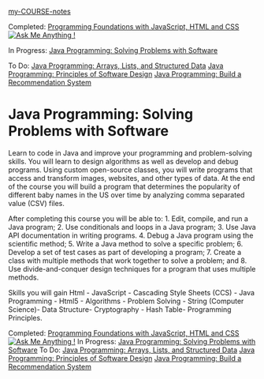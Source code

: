 [my-COURSE-notes](https://www.coursera.org/specializations/java-programming)

Completed: [Programming Foundations with JavaScript, HTML and CSS](https://github.com/lindangulopez/DUKE-HTML-CSS-JavaScript) [![Ask Me Anything !](https://img.shields.io/badge/Ask%20me-anything-1abc9c.svg)](https://www.linkedin.com/in/lindangulopez/)

In Progress: [Java Programming: Solving Problems with Software](https://www.coursera.org/learn/java-programming?specialization=java-programming)

To Do: [Java Programming: Arrays, Lists, and Structured Data](https://www.coursera.org/learn/java-programming-arrays-lists-data?specialization=java-programming) [Java Programming: Principles of Software Design](https://www.coursera.org/learn/java-programming-design-principles?specialization=java-programming) [Java Programming: Build a Recommendation System](https://www.coursera.org/learn/java-programming-recommender)

# Java Programming: Solving Problems with Software

Learn to code in Java and improve your programming and problem-solving skills. You will learn to design algorithms as well as develop and debug programs. Using custom open-source classes, you will write programs that access and transform images, websites, and other types of data. At the end of the course you will build a program that determines the popularity of different baby names in the US over time by analyzing comma separated value (CSV) files.

After completing this course you will be able to: 1. Edit, compile, and run a Java program; 2. Use conditionals and loops in a Java program; 3. Use Java API documentation in writing programs. 4. Debug a Java program using the scientific method; 5. Write a Java method to solve a specific problem; 6. Develop a set of test cases as part of developing a program; 7. Create a class with multiple methods that work together to solve a problem; and 8. Use divide-and-conquer design techniques for a program that uses multiple methods.

Skills you will gain
Html - JavaScript - Cascading Style Sheets (CCS) - Java Programming - Html5 - Algorithms - Problem Solving - String (Computer Science)- Data Structure- Cryptography - Hash Table- Programming Principles.

Completed: [Programming Foundations with JavaScript, HTML and CSS](https://github.com/lindangulopez/DUKE-HTML-CSS-JavaScript)[![Ask Me Anything !](https://img.shields.io/badge/Ask%20me-anything-1abc9c.svg)](https://www.linkedin.com/in/lindangulopez/)
In Progress: [Java Programming: Solving Problems with Software](https://www.coursera.org/learn/java-programming?specialization=java-programming)
To Do: [Java Programming: Arrays, Lists, and Structured Data](https://www.coursera.org/learn/java-programming-arrays-lists-data?specialization=java-programming) [Java Programming: Principles of Software Design](https://www.coursera.org/learn/java-programming-design-principles?specialization=java-programming) [Java Programming: Build a Recommendation System](https://www.coursera.org/learn/java-programming-recommender)
